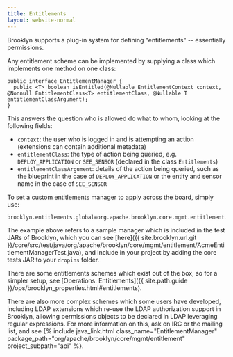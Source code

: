 ```yaml
---
title: Entitlements
layout: website-normal
---
```


Brooklyn supports a plug-in system for defining "entitlements" -- 
essentially permissions.

Any entitlement scheme can be implemented by supplying a class which implements one method on one class:

    public interface EntitlementManager {
      public <T> boolean isEntitled(@Nullable EntitlementContext context, @Nonnull EntitlementClass<T> entitlementClass, @Nullable T entitlementClassArgument);
    }

This answers the question who is allowed do what to whom, looking at the following fields:

* `context`: the user who is logged in and is attempting an action
  (extensions can contain additional metadata)
* `entitlementClass`: the type of action being queried, e.g. `DEPLOY_APPLICATION` or `SEE_SENSOR`
  (declared in the class `Entitlements`)
* `entitlementClassArgument`: details of the action being queried,
  such as the blueprint in the case of `DEPLOY_APPLICATION` or the entity and sensor name in the case
  of `SEE_SENSOR`

To set a custom entitlements manager to apply across the board, simply use:

    brooklyn.entitlements.global=org.apache.brooklyn.core.mgmt.entitlement.AcmeEntitlementManager

The example above refers to a sample manager which is included in the test JARs of Brooklyn,
which you can see [here]({{ site.brooklyn.url.git }}/core/src/test/java/org/apache/brooklyn/core/mgmt/entitlement/AcmeEntitlementManagerTest.java),
and include in your project by adding the core tests JAR to your `dropins` folder.

There are some entitlements schemes which exist out of the box, so for a simpler setup,
see [Operations: Entitlements]({{ site.path.guide }}/ops/brooklyn_properties.html#entitlements). 

There are also more complex schemes which some users have developed, including LDAP extensions 
which re-use the LDAP authorization support in Brooklyn, 
allowing permissions objects to be declared in LDAP leveraging regular expressions.
For more information on this, ask on IRC or the mailing list,
and see 
{% include java_link.html class_name="EntitlementManager" package_path="org/apache/brooklyn/core/mgmt/entitlement" project_subpath="api" %}.

